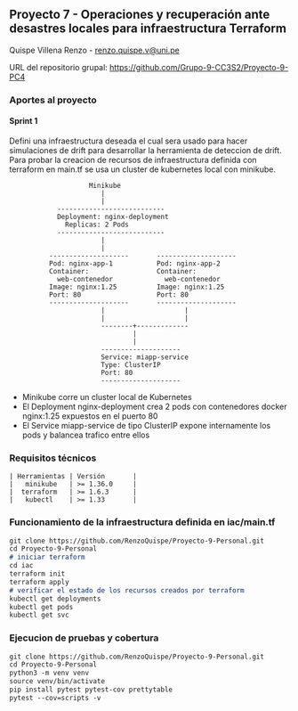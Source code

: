 ## Proyecto 7 - Operaciones y recuperación ante desastres locales para infraestructura Terraform

Quispe Villena Renzo - renzo.quispe.v@uni.pe

URL del repositorio grupal: https://github.com/Grupo-9-CC3S2/Proyecto-9-PC4

### Aportes al proyecto
#### Sprint 1
Defini una infraestructura deseada el cual sera usado para hacer simulaciones de drift para desarrollar la herramienta de deteccion de drift. Para probar la creacion de recursos de infraestructura definida con terraform en main.tf se usa un cluster de kubernetes local con minikube.

```
                    Minikube
                       |
                       |
            ---------------------------
            Deployment: nginx-deployment
              Replicas: 2 Pods
            ---------------------------
                       |
                       |
          --------------------       --------------------
          Pod: nginx-app-1           Pod: nginx-app-2
          Container:                 Container:
            web-contenedor             web-contenedor
          Image: nginx:1.25          Image: nginx:1.25
          Port: 80                   Port: 80
          --------------------       --------------------
                       |                    |
                       |                    |
                       --------+-------------
                               |
                               |
                       --------------------
                       Service: miapp-service
                       Type: ClusterIP
                       Port: 80
                       --------------------

```
- Minikube corre un cluster local de Kubernetes
- El Deployment nginx-deployment crea 2 pods  con contenedores docker nginx:1.25 expuestos en el puerto 80 
- El Service miapp-service de tipo ClusterIP expone internamente los pods y balancea trafico entre ellos


### Requisitos técnicos
```
| Herramientas | Versión       |
|   minikube   | >= 1.36.0     |
|  terraform   | >= 1.6.3      |
|   kubectl    | >= 1.33       |
```
### Funcionamiento de la infraestructura definida en iac/main.tf
```markdown
git clone https://github.com/RenzoQuispe/Proyecto-9-Personal.git
cd Proyecto-9-Personal
# iniciar terraform
cd iac
terraform init
terraform apply
# verificar el estado de los recursos creados por terraform
kubectl get deployments
kubectl get pods
kubectl get svc
```
### Ejecucion de pruebas y cobertura
```markdown
git clone https://github.com/RenzoQuispe/Proyecto-9-Personal.git
cd Proyecto-9-Personal
python3 -m venv venv
source venv/bin/activate
pip install pytest pytest-cov prettytable
pytest --cov=scripts -v
```
